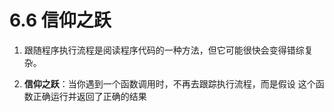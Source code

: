 # 6.6 信仰之跃


1. 跟随程序执行流程是阅读程序代码的一种方法，但它可能很快会变得错综复杂。

2. **信仰之跃**：当你遇到一个函数调用时，不再去跟踪执行流程，而是假设 这个函数正确运行并返回了正确的结果